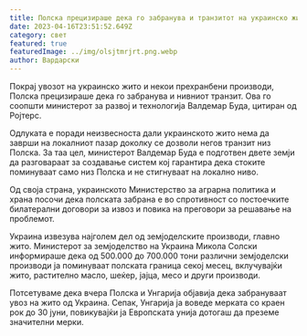 ```yaml
---
title: Полска прецизираше дека го забранува и транзитот на украинско жито
date: 2023-04-16T23:51:52.649Z
category: свет
featured: true
featuredImage: ../img/olsjtmrjrt.png.webp
author: Вардарски
---
```


Покрај увозот на украинско жито и некои прехранбени производи, Полска прецизираше дека го забранува и нивниот транзит. Ова го соопшти министерот за развој и технологија Валдемар Буда, цитиран од Ројтерс.

Одлуката е поради неизвесноста дали украинското жито нема да заврши на локалниот пазар доколку се дозволи негов транзит низ Полска. За таа цел, министерот Валдемар Буда е подготвен двете земји да разговараат за создавање систем кој гарантира дека стоките поминуваат само низ Полска и не стигнуваат на локално ниво.

Од своја страна, украинското Министерство за аграрна политика и храна посочи дека полската забрана е во спротивност со постоечките билатерални договори за извоз и повика на преговори за решавање на проблемот.

Украина извезува најголем дел од земјоделските производи, главно жито. Министерот за земјоделство на Украина Микола Солски информираше дека од 500.000 до 700.000 тони различни земјоделски производи ја поминуваат полската граница секој месец, вклучувајќи жито, растително масло, шеќер, јајца, месо и други производи.

Потсетуваме дека вчера Полска и Унгарија објавија дека забрануваат увоз на жито од Украина. Сепак, Унгарија ја воведе мерката со краен рок до 30 јуни, повикувајќи ја Европската унија дотогаш да преземе значителни мерки.
